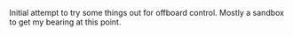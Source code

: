 Initial attempt to try some things out for offboard control.
Mostly a sandbox to get my bearing at this point.
